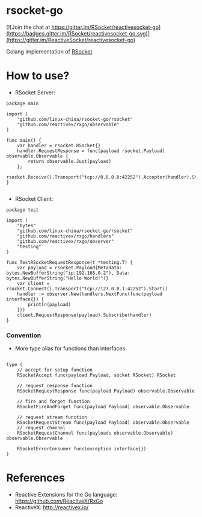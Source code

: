 # rsocket-go

[![Join the chat at https://gitter.im/RSocket/reactivesocket-go](https://badges.gitter.im/RSocket/reactivesocket-go.svg)](https://gitter.im/ReactiveSocket/reactivesocket-go)

Golang implementation of [RSocket](http://rsocket.io)


# How to use?


* RSocket Server: 

```
package main

import (
	"github.com/linux-china/rsocket-go/rsocket"
	"github.com/reactivex/rxgo/observable"
)

func main() {
	var handler = rsocket.RSocket{}
	handler.RequestResponse = func(payload rsocket.Payload) observable.Observable {
		return observable.Just(payload)
	};
	rsocket.Receive().Transport("tcp://0.0.0.0:42252").Acceptor(handler).Start()
}


```

* RSocket Client: 

```
package test

import (
	"bytes"
	"github.com/linux-china/rsocket-go/rsocket"
	"github.com/reactivex/rxgo/handlers"
	"github.com/reactivex/rxgo/observer"
	"testing"
)

func TestRSocketRequestResponse(t *testing.T) {
	var payload = rsocket.Payload{Metadata: bytes.NewBufferString("ip:192.168.0.2"), Data: bytes.NewBufferString("Hello World!")}
	var client = rsocket.Connect().Transport("tcp://127.0.0.1:42252").Start()
	handler := observer.New(handlers.NextFunc(func(payload interface{}) {
		println(payload)
	}))
	client.RequestResponse(payload).Subscribe(handler)
}

```


### Convention

* More type alias for functions than interfaces

```

type (
	// accept for setup function
	RSocketAccept func(payload Payload, socket RSocket) RSocket

	// request_response function
	RSocketRequestResponse func(payload Payload) observable.Observable

	// fire and forget function
	RSocketFireAndForget func(payload Payload) observable.Observable

	// request stream function
	RSocketRequestStream func(payload Payload) observable.Observable
	// request channel
	RSocketRequestChannel func(payloads observable.Observable) observable.Observable

	RSocketErrorConsumer func(exception interface{})
)

```


# References

* Reactive Extensions for the Go language: https://github.com/ReactiveX/RxGo
* ReactiveX: http://reactivex.io/
